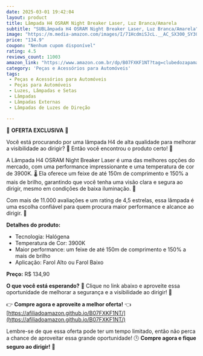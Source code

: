 ```yaml
---
date: 2025-03-01 19:42:04
layout: product
title: Lâmpada H4 OSRAM Night Breaker Laser, Luz Branca/Amarela
subtitle: "SUBLâmpada H4 OSRAM Night Breaker Laser, Luz Branca/Amarela"
image: "https://m.media-amazon.com/images/I/71HcdmiSJcL.__AC_SX300_SY300_QL70_ML2_.jpg"
price: "134.9"
coupon: "Nenhum cupom disponível"
rating: 4.5
reviews_count: 11003
amazon_link: "https://www.amazon.com.br/dp/B07FXKF1NT?tag=clubedozapama-20"
category: 'Peças e Acessórios para Automóveis'
tags:
 - Peças e Acessórios para Automóveis
 - Peças para Automóveis
 - Luzes, Lâmpadas e Setas
 - Lâmpadas
 - Lâmpadas Externas
 - Lâmpadas de Luzes de Direção

---
```


🚨 **OFERTA EXCLUSIVA** 🚨

Você está procurando por uma lâmpada H4 de alta qualidade para melhorar a visibilidade ao dirigir? 🚗 Então você encontrou o produto certo! 🎉

A Lâmpada H4 OSRAM Night Breaker Laser é uma das melhores opções do mercado, com uma performance impressionante e uma temperatura de cor de 3900K. 🌡️ Ela oferece um feixe de até 150m de comprimento e 150% a mais de brilho, garantindo que você tenha uma visão clara e segura ao dirigir, mesmo em condições de baixa iluminação. 🌃

Com mais de 11.000 avaliações e um rating de 4,5 estrelas, essa lâmpada é uma escolha confiável para quem procura maior performance e alcance ao dirigir. 🚗

**Detalhes do produto:**

* Tecnologia: Halógena
* Temperatura de Cor: 3900K
* Maior performance: um feixe de até 150m de comprimento e 150% a mais de brilho
* Aplicação: Farol Alto ou Farol Baixo

**Preço:** R$ 134,90

**O que você está esperando?** 🤔 Clique no link abaixo e aproveite essa oportunidade de melhorar a segurança e a visibilidade ao dirigir! 🚗

👉 **Compre agora e aproveite a melhor oferta!** 👈 [https://afiliadoamazon.github.io/B07FXKF1NT/](https://afiliadoamazon.github.io/B07FXKF1NT/)

Lembre-se de que essa oferta pode ter um tempo limitado, então não perca a chance de aproveitar essa grande oportunidade! 🕒️ **Compre agora e fique seguro ao dirigir!** 🚗